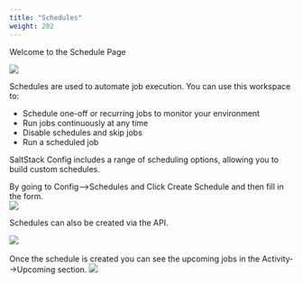 ```yaml
---
title: "Schedules"
weight: 202
---
```


Welcome to the Schedule Page

<img src="/Config/Schedules/schedulemainpage.png">

Schedules are used to automate job execution. You can use this workspace to:

* Schedule one-off or recurring jobs to monitor your environment
* Run jobs continuously at any time
* Disable schedules and skip jobs
* Run a scheduled job

SaltStack Config includes a range of scheduling options, allowing you to build custom schedules. 

By going to Config-->Schedules and Click Create Schedule and then fill in the form.
<br>
<img src="/Config/Schedules/scheduleedit.png">
<br>

Schedules can also be created via the API. 

<img src="/Config/Schedules/apischedules.png">
<br>
<br>
Once the schedule is created you can see the upcoming jobs in the Activity-->Upcoming section.

<img src="/Config/Schedules/activityupcoming.png">

